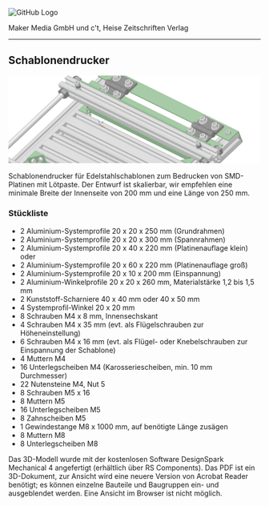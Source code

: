 ![GitHub Logo](http://www.heise.de/make/icons/make_logo.png)

Maker Media GmbH und c't, Heise Zeitschriften Verlag

***

## Schablonendrucker


![Picture](https://github.com/MakeMagazinDE/Schablonendrucker/blob/master/aufm.png)

Schablonendrucker für Edelstahlschablonen zum Bedrucken von SMD-Platinen mit Lötpaste. Der Entwurf ist skalierbar, wir empfehlen eine minimale Breite der Innenseite von 200 mm und eine Länge von 250 mm.

### Stückliste

- 2 Aluminium-Systemprofile 20 x 20 x 250 mm (Grundrahmen)
- 2 Aluminium-Systemprofile 20 x 20 x 300 mm (Spannrahmen)
- 2 Aluminium-Systemprofile 20 x 40 x 220 mm (Platinenauflage klein) oder
- 2 Aluminium-Systemprofile 20 x 60 x 220 mm (Platinenauflage groß)
- 2 Aluminium-Systemprofile 20 x 10 x 200 mm (Einspannung)
- 2 Aluminium-Winkelprofile 20 x 20 x 260 mm, Materialstärke 1,2 bis 1,5 mm
- 2 Kunststoff-Scharniere 40 x 40 mm oder 40 x 50 mm
- 4 Systemprofil-Winkel 20 x 20 mm
- 8 Schrauben M4 x 8 mm, Innensechskant
- 4 Schrauben M4 x 35 mm (evt. als Flügelschrauben zur Höheneinstellung)
- 6 Schrauben M4 x 16 mm (evt. als Flügel- oder Knebelschrauben zur Einspannung der Schablone)
- 4 Muttern M4 
- 16 Unterlegscheiben M4 (Karosseriescheiben, min. 10 mm Durchmesser)
- 22 Nutensteine M4, Nut 5
- 8 Schrauben M5 x 16
- 8 Muttern M5
- 16 Unterlegscheiben M5
- 8 Zahnscheiben M5
- 1 Gewindestange M8 x 1000 mm, auf benötigte Länge zusägen
- 8 Muttern M8
- 8 Unterlegscheiben M8

Das 3D-Modell wurde mit der kostenlosen Software DesignSpark Mechanical 4 angefertigt (erhältlich über RS Components). Das PDF ist ein 3D-Dokument, zur Ansicht wird eine neuere Version von Acrobat Reader benötigt; es können einzelne Bauteile und Baugruppen ein- und ausgeblendet werden. Eine Ansicht im Browser ist nicht möglich.

